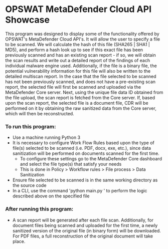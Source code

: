 # OPSWAT MetaDefender Cloud API Showcase

This program was designed to display some of the functionality offered by OPSWAT's MetaDefender Cloud API's. It will allow the user to specify a file to be scanned. We will calculate the hash of this file (SHA265 | SHA1 | MD5), and perform a hash look up to see if this exact file has been previously scanned and has an existing scan report - if so, we will obtain the scan results and write out a detailed report of the findings of each individual malware engine used. Additionally, if the file is a binary file, the potential vulnerability information for this file will also be written to the detailed multiscan report. In the case that the file selected to be scanned has not been previously scanned, and does not have a pre-existing scan report, the selected file will first be scanned and uploaded via the MetaDefender Core server. Next, using the unique file data ID obtained from the file upload, the scan report is fetched from the Core server. If, based upon the scan report, the selected file is a document file, CDR will be performed on it by obtaining the raw sanitized data from the Core server, which will then be reconstructed.

### To run this program:
* Use a machine running Python 3
* It is necessary to configure Work Flow Rules based upon the type of file(s) selected to be scanned (i.e. PDF, docx, exe, etc.), since data sanitization will be performed on documents scanned for the first time.
  * To configure these settings go to the MetaDefender Core dashboard and select the file type(s) that satisfy your needs
  * This is done in Policy > Workflow rules > File process > Data Sanitization
* Ensure file selected to be scanned is in the same working directory as the source code
* In a CLI, use the command 'python main.py <file name>' to perform the logic described above on the specified file

### After running this program:
* A scan report will be generated after each file scan. Additionally, for document files being scanned and uploaded for the first time, a newly sanitized version of the original file (in binary form) will be downloaded. For PDF files, a full reconstruction of the original document will take place.


